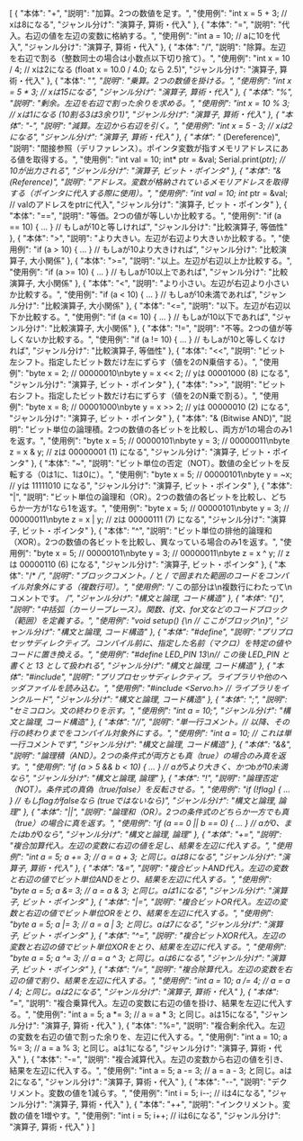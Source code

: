 [
  {
    "本体": "+",
    "説明": "加算。2つの数値を足す。",
    "使用例": "int x = 5 + 3; // xは8になる",
    "ジャンル分け": "演算子, 算術・代入"
  },
  {
    "本体": "=",
    "説明": "代入。右辺の値を左辺の変数に格納する。",
    "使用例": "int a = 10; // aに10を代入",
    "ジャンル分け": "演算子, 算術・代入"
  },
  {
    "本体": "/",
    "説明": "除算。左辺を右辺で割る（整数同士の場合は小数点以下切り捨て）。",
    "使用例": "int x = 10 / 4; // xは2になる (float x = 10.0 / 4.0; なら 2.5)",
    "ジャンル分け": "演算子, 算術・代入"
  },
  {
    "本体": "*",
    "説明": "乗算。2つの数値を掛ける。",
    "使用例": "int x = 5 * 3; // xは15になる",
    "ジャンル分け": "演算子, 算術・代入"
  },
  {
    "本体": "%",
    "説明": "剰余。左辺を右辺で割った余りを求める。",
    "使用例": "int x = 10 % 3; // xは1になる (10割る3は3余り1)",
    "ジャンル分け": "演算子, 算術・代入"
  },
  {
    "本体": "-",
    "説明": "減算。左辺から右辺を引く。",
    "使用例": "int x = 5 - 3; // xは2になる",
    "ジャンル分け": "演算子, 算術・代入"
  },
  {
    "本体": "* (Dereference)",
    "説明": "間接参照（デリファレンス）。ポインタ変数が指すメモリアドレスにある値を取得する。",
    "使用例": "int val = 10; int* ptr = &val; Serial.print(*ptr); // 10が出力される",
    "ジャンル分け": "演算子, ビット・ポインタ"
  },
  {
    "本体": "& (Reference)",
    "説明": "アドレス。変数が格納されているメモリアドレスを取得する（ポインタに代入する際に使用）。",
    "使用例": "int val = 10; int* ptr = &val; // valのアドレスをptrに代入",
    "ジャンル分け": "演算子, ビット・ポインタ"
  },
  {
    "本体": "==",
    "説明": "等価。2つの値が等しいか比較する。",
    "使用例": "if (a == 10) { ... } // もしaが10と等しければ",
    "ジャンル分け": "比較演算子, 等価性"
  },
  {
    "本体": ">",
    "説明": "より大きい。左辺が右辺より大きいか比較する。",
    "使用例": "if (a > 10) { ... } // もしaが10より大きければ",
    "ジャンル分け": "比較演算子, 大小関係"
  },
  {
    "本体": ">=",
    "説明": "以上。左辺が右辺以上か比較する。",
    "使用例": "if (a >= 10) { ... } // もしaが10以上であれば",
    "ジャンル分け": "比較演算子, 大小関係"
  },
  {
    "本体": "<",
    "説明": "より小さい。左辺が右辺より小さいか比較する。",
    "使用例": "if (a < 10) { ... } // もしaが10未満であれば",
    "ジャンル分け": "比較演算子, 大小関係"
  },
  {
    "本体": "<=",
    "説明": "以下。左辺が右辺以下か比較する。",
    "使用例": "if (a <= 10) { ... } // もしaが10以下であれば",
    "ジャンル分け": "比較演算子, 大小関係"
  },
  {
    "本体": "!=",
    "説明": "不等。2つの値が等しくないか比較する。",
    "使用例": "if (a != 10) { ... } // もしaが10と等しくなければ",
    "ジャンル分け": "比較演算子, 等価性"
  },
  {
    "本体": "<<",
    "説明": "ビット左シフト。指定したビット数だけ左にずらす（値を2のN乗倍する）。",
    "使用例": "byte x = 2; // 00000010\nbyte y = x << 2; // yは 00001000 (8) になる",
    "ジャンル分け": "演算子, ビット・ポインタ"
  },
  {
    "本体": ">>",
    "説明": "ビット右シフト。指定したビット数だけ右にずらす（値を2のN乗で割る）。",
    "使用例": "byte x = 8; // 00001000\nbyte y = x >> 2; // yは 00000010 (2) になる",
    "ジャンル分け": "演算子, ビット・ポインタ"
  },
  {
    "本体": "& (Bitwise AND)",
    "説明": "ビット単位の論理積。2つの数値の各ビットを比較し、両方が1の場合のみ1を返す。",
    "使用例": "byte x = 5; // 00000101\nbyte y = 3; // 00000011\nbyte z = x & y; // zは 00000001 (1) になる",
    "ジャンル分け": "演算子, ビット・ポインタ"
  },
  {
    "本体": "~",
    "説明": "ビット単位の否定（NOT）。数値の全ビットを反転する（0は1に、1は0に）。",
    "使用例": "byte x = 5; // 00000101\nbyte y = ~x; // yは 11111010 になる",
    "ジャンル分け": "演算子, ビット・ポインタ"
  },
  {
    "本体": "|",
    "説明": "ビット単位の論理和（OR）。2つの数値の各ビットを比較し、どちらか一方が1なら1を返す。",
    "使用例": "byte x = 5; // 00000101\nbyte y = 3; // 00000011\nbyte z = x | y; // zは 00000111 (7) になる",
    "ジャンル分け": "演算子, ビット・ポインタ"
  },
  {
    "本体": "^",
    "説明": "ビット単位の排他的論理和（XOR）。2つの数値の各ビットを比較し、異なっている場合のみ1を返す。",
    "使用例": "byte x = 5; // 00000101\nbyte y = 3; // 00000011\nbyte z = x ^ y; // zは 00000110 (6) になる",
    "ジャンル分け": "演算子, ビット・ポインタ"
  },
  {
    "本体": "/* */",
    "説明": "ブロックコメント。/* と */ で囲まれた範囲のコードをコンパイル対象外にする（複数行可）。",
    "使用例": "/* この部分は\n複数行にわたって\nコメントです。 */",
    "ジャンル分け": "構文と論理, コード構造"
  },
  {
    "本体": "{}",
    "説明": "中括弧（カーリーブレース）。関数、if文、for文などのコードブロック（範囲）を定義する。",
    "使用例": "void setup() {\n  // ここがブロック\n}",
    "ジャンル分け": "構文と論理, コード構造"
  },
  {
    "本体": "#define",
    "説明": "プリプロセッサディレクティブ。コンパイル前に、指定した名前（マクロ）を特定の値やコードに置き換える。",
    "使用例": "#define LED_PIN 13\n// この後 LED_PIN と書くと 13 として扱われる",
    "ジャンル分け": "構文と論理, コード構造"
  },
  {
    "本体": "#include",
    "説明": "プリプロセッサディレクティブ。ライブラリや他のヘッダファイルを読み込む。",
    "使用例": "#include <Servo.h> // ライブラリをインクルード",
    "ジャンル分け": "構文と論理, コード構造"
  },
  {
    "本体": ";",
    "説明": "セミコロン。文の終わりを示す。",
    "使用例": "int a = 10;",
    "ジャンル分け": "構文と論理, コード構造"
  },
  {
    "本体": "//",
    "説明": "単一行コメント。// 以降、その行の終わりまでをコンパイル対象外にする。",
    "使用例": "int a = 10; // これは単一行コメントです",
    "ジャンル分け": "構文と論理, コード構造"
  },
  {
    "本体": "&&",
    "説明": "論理積（AND）。2つの条件式が両方とも真（true）の場合のみ真を返す。",
    "使用例": "if (a > 5 && b < 10) { ... } // aが5より大きく、かつbが10未満なら",
    "ジャンル分け": "構文と論理, 論理"
  },
  {
    "本体": "!",
    "説明": "論理否定（NOT）。条件式の真偽（true/false）を反転させる。",
    "使用例": "if (!flag) { ... } // もしflagがfalseなら (trueではないなら)",
    "ジャンル分け": "構文と論理, 論理"
  },
  {
    "本体": "||",
    "説明": "論理和（OR）。2つの条件式のどちらか一方でも真（true）の場合に真を返す。",
    "使用例": "if (a == 0 || b == 0) { ... } // aが0、またはbが0なら",
    "ジャンル分け": "構文と論理, 論理"
  },
  {
    "本体": "+=",
    "説明": "複合加算代入。左辺の変数に右辺の値を足し、結果を左辺に代入する。",
    "使用例": "int a = 5; a += 3; // a = a + 3; と同じ。aは8になる",
    "ジャンル分け": "演算子, 算術・代入"
  },
  {
    "本体": "&=",
    "説明": "複合ビットAND代入。左辺の変数と右辺の値でビット単位ANDをとり、結果を左辺に代入する。",
    "使用例": "byte a = 5; a &= 3; // a = a & 3; と同じ。aは1になる",
    "ジャンル分け": "演算子, ビット・ポインタ"
  },
  {
    "本体": "|=",
    "説明": "複合ビットOR代入。左辺の変数と右辺の値でビット単位ORをとり、結果を左辺に代入する。",
    "使用例": "byte a = 5; a |= 3; // a = a | 3; と同じ。aは7になる",
    "ジャンル分け": "演算子, ビット・ポインタ"
  },
  {
    "本体": "^=",
    "説明": "複合ビットXOR代入。左辺の変数と右辺の値でビット単位XORをとり、結果を左辺に代入する。",
    "使用例": "byte a = 5; a ^= 3; // a = a ^ 3; と同じ。aは6になる",
    "ジャンル分け": "演算子, ビット・ポインタ"
  },
  {
    "本体": "/=",
    "説明": "複合除算代入。左辺の変数を右辺の値で割り、結果を左辺に代入する。",
    "使用例": "int a = 10; a /= 4; // a = a / 4; と同じ。aは2になる",
    "ジャンル分け": "演算子, 算術・代入"
  },
  {
    "本体": "*=",
    "説明": "複合乗算代入。左辺の変数に右辺の値を掛け、結果を左辺に代入する。",
    "使用例": "int a = 5; a *= 3; // a = a * 3; と同じ。aは15になる",
    "ジャンル分け": "演算子, 算術・代入"
  },
  {
    "本体": "%=",
    "説明": "複合剰余代入。左辺の変数を右辺の値で割った余りを、左辺に代入する。",
    "使用例": "int a = 10; a %= 3; // a = a % 3; と同じ。aは1になる",
    "ジャンル分け": "演算子, 算術・代入"
  },
  {
    "本体": "-=",
    "説明": "複合減算代入。左辺の変数から右辺の値を引き、結果を左辺に代入する。",
    "使用例": "int a = 5; a -= 3; // a = a - 3; と同じ。aは2になる",
    "ジャンル分け": "演算子, 算術・代入"
  },
  {
    "本体": "--",
    "説明": "デクリメント。変数の値を1減らす。",
    "使用例": "int i = 5; i--; // iは4になる",
    "ジャンル分け": "演算子, 算術・代入"
  },
  {
    "本体": "++",
    "説明": "インクリメント。変数の値を1増やす。",
    "使用例": "int i = 5; i++; // iは6になる",
    "ジャンル分け": "演算子, 算術・代入"
  }
]